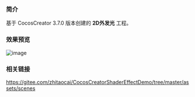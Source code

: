 ### 简介
基于 CocosCreator 3.7.0 版本创建的 **2D外发光** 工程。

### 效果预览
![image](../../../gif/202205/2022050101.gif)

### 相关链接
https://gitee.com/zhitaocai/CocosCreatorShaderEffectDemo/tree/master/assets/scenes